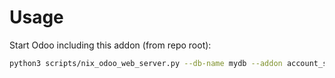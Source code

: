 # Usage

Start Odoo including this addon (from repo root):

```bash
python3 scripts/nix_odoo_web_server.py --db-name mydb --addon account_statement_import_base
```
